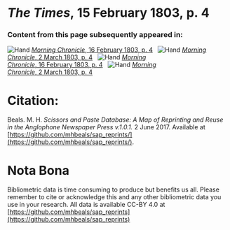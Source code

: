# *The Times*, 15 February 1803, p. 4  
  
### Content from this page subsequently appeared in:  
![Hand](http://scissorsandpaste.net/wp-content/uploads/2017/06/smallhandpointer.png) [*Morning Chronicle*, 16 February 1803, p. 4](https://mhbeals.github.io/sap_html/Morning-Chronicle/Morning-Chronicle-16-February-1803-p-4)  
![Hand](http://scissorsandpaste.net/wp-content/uploads/2017/06/smallhandpointer.png) [*Morning Chronicle*, 2 March 1803, p. 4](https://mhbeals.github.io/sap_html/Morning-Chronicle/Morning-Chronicle-2-March-1803-p-4)  
![Hand](http://scissorsandpaste.net/wp-content/uploads/2017/06/smallhandpointer.png) [*Morning Chronicle*, 16 February 1803, p. 4](https://mhbeals.github.io/sap_html/Morning-Chronicle/Morning-Chronicle-16-February-1803-p-4)  
![Hand](http://scissorsandpaste.net/wp-content/uploads/2017/06/smallhandpointer.png) [*Morning Chronicle*, 2 March 1803, p. 4](https://mhbeals.github.io/sap_html/Morning-Chronicle/Morning-Chronicle-2-March-1803-p-4)  


# Citation: 

Beals. M. H. *Scissors and Paste Database: A Map of Reprinting and Reuse in the Anglophone Newspaper Press v.1.0.1.* 2 June 2017. Available at [https://github.com/mhbeals/sap_reprints/](https://github.com/mhbeals/sap_reprints/). 

# Nota Bona

Bibliometric data is time consuming to produce but benefits us all. Please remember to cite or acknowledge this and any other bibliometric data you use in your research. All data is available CC-BY 4.0 at [https://github.com/mhbeals/sap_reprints](https://github.com/mhbeals/sap_reprints)